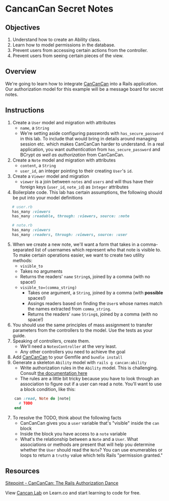 # CancanCan Secret Notes

## Objectives

1. Understand how to create an Ability class.
2. Learn how to model permissions in the database.
3. Prevent users from accessing certain actions from the controller.
4. Prevent users from seeing certain pieces of the view.

## Overview

We're going to learn how to integrate [CanCanCan] into a Rails application. Our
authorization model for this example will be a message board for secret notes.

## Instructions

1. Create a `User` model and migration with attributes
   * `name`, a `String`
   * We're setting aside configuring passwords with `has_secure_password` in
     this lab. To include that would bring in details around managing session
     etc. which makes CanCanCan harder to understand. In a real application, you
     want _authentication_ from `has_secure_password` and BCrypt _as well as_
     _authorization_ from CanCanCan.
2. Create a `Note` model and migration with attributes
   * `content`, a `String`
   * `user_id`, an integer pointing to their creating `User`'s `id`.
3. Create a `Viewer` model and migration
   * `viewer` is a join between `notes` and `users` and will thus have their
     foreign keys (`user_id`, `note_id`) as `Integer` attributes
4. Boilerplate code. This lab has certain assumptions, the following should be
   put into your model definitions
```ruby
   # user.rb
   has_many :viewers
   has_many :readable, through: :viewers, source: :note

   # note.rb
   has_many :viewers
   has_many :readers, through: :viewers, source: :user
```
5. When we create a new note, we'll want a form that takes in a comma-separated
   list of usernames which represent who that note is visible to. To make
   certain operations easier, we want to create two utility methods:
   *  `visible_to`
     * Takes no arguments
     * Returns the readers' `name` `String`s, joined by a comma (with no space!)
   * `visible_to=(comma_string)`
     * Takes one argument, a `String`, joined by a comma (with **possible** spaces!)
     * Assings readers based on finding the `User`s whose names match the names
       extracted from `comma_string`.
     * Returns the readers' `name` `String`s, joined by a comma (with no space!)
6. You should  use the same principles of mass assignment to transfer
   parameters from the controllers to the model. Use the tests as your guide.
7. Speaking of controllers, create them.
   * We'll need a `NotesController` at the very least.
   * Any other controllers you need to achieve the goal
5. Add [CanCanCan] to your Gemfile and `bundle install`
6. Generate a skeleton `Ability` model with `rails g cancan:ability`
   * Write authorization rules in the `Ability` model. This is challenging. Consult [the documentation here][defining_abilities]
   * The rules are a little bit tricky because you have to look through an
     association to figure out if a user can read a note. You'll want to use a
     block condition, like this:
```ruby
    can :read, Note do |note|
      # TODO
    end
```
7. To resolve the TODO, think about the following facts
     * CanCanCan gives you a `user` variable that's "visible" inside the `can`
       block
     * Inside the block you have access to a `note` variable
     * What's the relationship between a `Note` and a `User`. What associations
       or methods are present that will help you determine whether the `User`
       should read the `Note`? You can use enumerables or loops to return a `truthy`
       value which tells Rails "permission granted."
     

## Resources
[Sitepoint - CanCanCan: The Rails Authorization Dance](http://www.sitepoint.com/cancancan-rails-authorization-dance/)

<p data-visibility='hidden'>View <a href='https://learn.co/lessons/cancan_lab'>Cancan Lab</a> on Learn.co and start learning to code for free.</p>

[CanCanCan]: https://github.com/CanCanCommunity/cancancan
[defining_abilities]: https://github.com/CanCanCommunity/cancancan/wiki/defining-abilities
